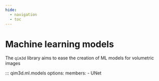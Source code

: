 ```yaml
---
hide:
  - navigation
  - toc
---
```


# Machine learning models

The `qim3d` library aims to ease the creation of ML models for volumetric images

::: qim3d.ml.models
    options:
        members:
            - UNet